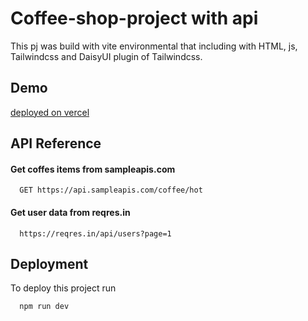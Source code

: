 # Coffee-shop-project with api

This pj was build with vite environmental that including with HTML, js, Tailwindcss and DaisyUI plugin of Tailwindcss.

## Demo

[deployed on vercel]()

## API Reference

#### Get coffes items from sampleapis.com

```http
  GET https://api.sampleapis.com/coffee/hot
```

#### Get user data from reqres.in

```http
  https://reqres.in/api/users?page=1
```

## Deployment

To deploy this project run

```bash
  npm run dev
```
